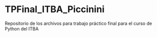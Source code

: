 # TPFinal_ITBA_Piccinini
Repositorio de los archivos para trabajo práctico final para el curso de Python del ITBA
